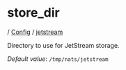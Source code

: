 # store_dir

/ [Config](../../index.md) / [jetstream](../index.md) 

Directory to use for JetStream storage.

*Default value*: `/tmp/nats/jetstream`
